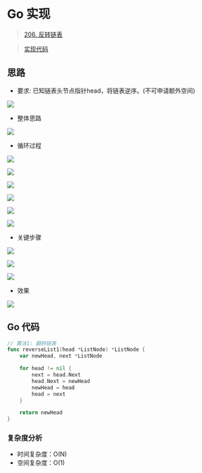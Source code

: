 # Go 实现

> [206. 反转链表](https://leetcode-cn.com/problems/reverse-linked-list/)

> [实现代码](https://github.com/bingohuang/go-codes/blob/master/leetcode/editor/cn/p206_ReverseLinkedList_test.go)

## 思路
- 要求: 已知链表头节点指针head，将链表逆序。(不可申请额外空间)

![](img/p206-1.png)

- 整体思路

![](img/p206-2.png)

- 循环过程

![](img/p206-3.png)

![](img/p206-4.png)

![](img/p206-5.png)

![](img/p206-6.png)

![](img/p206-7.png)

![](img/p206-8.png)

- 关键步骤

![](img/p206-9.png)

![](img/p206-10.png)

![](img/p206-11.png)

- 效果

![](img/p206-12.png)

## Go 代码
```go
// 算法1: 翻转链表
func reverseList1(head *ListNode) *ListNode {
	var newHead, next *ListNode

	for head != nil {
		next = head.Next
		head.Next = newHead
		newHead = head
		head = next
	}

	return newHead
}
```

### 复杂度分析
- 时间复杂度：O(N)
- 空间复杂度：O(1)